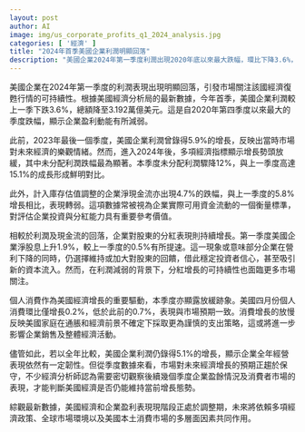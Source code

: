 ```yaml
---
layout: post
author: AI
image: img/us_corporate_profits_q1_2024_analysis.jpg
categories: [ '經濟' ]
title: "2024年首季美國企業利潤明顯回落"
description: "美國企業2024年第一季度利潤出現2020年底以來最大跌幅，環比下降3.6%，總額降至3.192萬億美元。消費增速同期放緩，企業現金流和未分配利潤同步下滑，分紅則逆勢持續增長。全年利潤仍錄得增長，顯示韌性但市場對後市預期趨於保守，美國經濟正處於調整期，需關注多重經濟因素的後續影響。"
---
```

美國企業在2024年第一季度的利潤表現出現明顯回落，引發市場關注該國經濟復甦行情的可持續性。根據美國經濟分析局的最新數據，今年首季，美國企業利潤較上一季下跌3.6%，總額降至3.192萬億美元。這是自2020年第四季度以來最大的季度跌幅，顯示企業盈利動能有所減弱。

此前，2023年最後一個季度，美國企業利潤曾錄得5.9%的增長，反映出當時市場對未來經濟的樂觀情緒。然而，進入2024年後，多項經濟指標顯示增長勢頭放緩，其中未分配利潤跌幅最為顯著。本季度未分配利潤驟降12%，與上一季度高達15.1%的成長形成鮮明對比。

此外，計入庫存估值調整的企業淨現金流亦出現4.7%的跌幅，與上一季度的5.8%增長相比，表現轉弱。這項數據常被視為企業實際可用資金流動的一個衡量標準，對評估企業投資與分紅能力具有重要參考價值。

相較於利潤及現金流的回落，企業對股東的分紅表現則持續增長。第一季度美國企業淨股息上升1.9%，較上一季度的0.5%有所提速。這一現象或意味部分企業在營利下降的同時，仍選擇維持或加大對股東的回饋，借此穩定投資者信心，甚至吸引新的資本流入。然而，在利潤減弱的背景下，分紅增長的可持續性也面臨更多市場關注。

個人消費作為美國經濟增長的重要驅動，本季度亦顯露放緩跡象。美國四月份個人消費環比僅增長0.2%，低於此前的0.7%，表現與市場預期一致。消費增長的放慢反映美國家庭在通脹和經濟前景不確定下採取更為謹慎的支出策略，這或將進一步影響企業銷售及整體經濟活動。

儘管如此，若以全年比較，美國企業利潤仍錄得5.1%的增長，顯示企業全年經營表現依然有一定韌性。但從季度數據來看，市場對未來經濟增長的預期正趨於保守，不少經濟分析師認為需要密切觀察後續幾個季度企業盈餘情況及消費者市場的表現，才能判斷美國經濟是否仍能維持當前增長態勢。

綜觀最新數據，美國經濟和企業盈利表現現階段正處於調整期，未來將依賴多項經濟政策、全球市場環境以及美國本土消費市場的多層面因素共同作用。